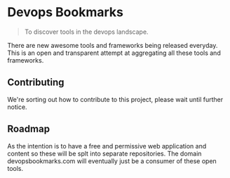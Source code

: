 # Devops Bookmarks

> To discover tools in the devops landscape.

There are new awesome tools and frameworks being released everyday.
This is an open and transparent attempt at aggregating all these tools
and frameworks.

## Contributing

We're sorting out how to contribute to this project, please wait until
further notice.

## Roadmap

As the intention is to have a free and permissive web application and
content so these will be splt into separate repositories. The domain
devopsbookmarks.com will eventually just be a consumer of these open
tools.
